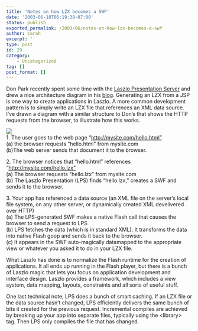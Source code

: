 ```yaml
---
title: 'Notes on how LZX becomes a SWF'
date: '2003-06-18T06:19:38-07:00'
status: publish
exported_permalink: /2003/06/notes-on-how-lzx-becomes-a-swf
author: sarah
excerpt: ''
type: post
id: 29
category:
    - Uncategorized
tag: []
post_format: []
---
```

Don Park recently spent some time with the [Laszlo Presentation Server](http://www.laszlosystems.com/) and drew a nice architecture diagram in his [blog](http://www.docuverse.com/blog/donpark/2003/06/16.html#a596). Generating an LZX from a JSP is one way to create applications in Laszlo. A more common development pattern is to simply write an LZX file that references an XML data source. I’ve drawn a diagram with a similar structure to Don’s that shows the HTTP requests from the browser, to illustrate how this works.

![](/images/blog/lzx.gif)  
1\. The user goes to the web page “http://mysite.com/hello.html”  
(a) the browser requests “hello.html” from mysite.com  
(b)The web server sends that document it to the browser.

2\. The browser notices that “hello.html” references “http://mysite.com/hello.lzx”  
(a) The browser requests “hello.lzx” from mysite.com  
(b) The Laszlo Presentation (LPS) finds “hello.lzx,” creates a SWF and sends it to the browser.

3\. Your app has referenced a data source (an XML file on the server’s local file system, on any other server, or dynamically created XML develivered over HTTP)  
(a) The LPS-generated SWF makes a native Flash call that causes the browser to send a request to LPS  
(b) LPS fetches the data (which is in standard XML). It transforms the data into native Flash goop and sends it back to the browser.  
(c) It appears in the SWF auto-magically datamapped to the appropriate view or whatever you asked it to do in your LZX file.

What Laszlo has done is to normalize the Flash runtime for the creation of applications. It all ends up running in the Flash player, but there is a bunch of Laszlo magic that lets you focus on application development and interface design. Laszlo provides a framework, which includes a view system, data mapping, layouts, constraints and all sorts of useful stuff.

One last technical note, LPS does a bunch of smart caching. If an LZX file or the data source hasn’t changed, LPS efficiently delivers the same bunch of bits it created for the previous request. Incremental compiles are achieved by breaking up your app into separate files, typically using the &lt;library&gt; tag. Then LPS only compiles the file that has changed.